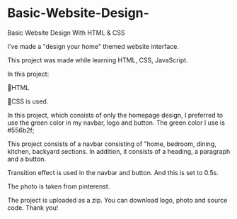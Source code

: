 # Basic-Website-Design-
Basic Website Design With HTML &amp; CSS

I've made a "design your home" themed website interface.
 
This project was made while learning HTML, CSS, JavaScript. 

In this project:

🔶HTML

🔶CSS 
is used.

In this project, which consists of only the homepage design, I preferred to use the green color in my navbar, logo and button. 
The green color I use is #556b2f;

This project consists of a navbar consisting of "home, bedroom, dining, kitchen, backyard sections.
In addition, it consists of a heading, a paragraph and a button.

Transition effect is used in the navbar and button. And this is set to 0.5s.

The photo is taken from pinterenst.

The project is uploaded as a zip. You can download logo, photo and source code. Thank you!




